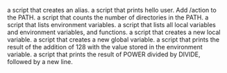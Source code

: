 a script that creates an alias.
a script that prints hello user.
Add /action to the PATH. 
a script that counts the number of directories in the PATH.
a script that lists environment variables.
a script that lists all local variables and environment variables, and functions.
a script that creates a new local variable.
a script that creates a new global variable.
a script that prints the result of the addition of 128 with the value stored in the environment variable.
a script that prints the result of POWER divided by DIVIDE, followed by a new line.
